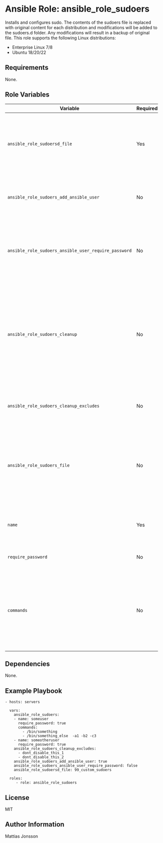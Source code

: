 Ansible Role: ansible_role_sudoers
=========

Installs and configures sudo. The contents of the sudoers file is replaced with original content for each distribution and modifications will be added to the sudoers.d folder. Any modifications will result in a backup of original file. This role supports the following Linux distributions:

<ul>
<li>Enterprise Linux 7/8
<li>Ubuntu 18/20/22
</ul>

Requirements
------------

None.

Role Variables
--------------

| Variable | Required | Default | Comments |
| -------- | -------- | ------- | -------- |
| `ansible_role_sudoersd_file` | Yes | | This variable contains the name of the sudoers file which will be created under sudoers.d directory. |
| `ansible_role_sudoers_add_ansible_user` | No | True | Boolean to select whether to add the ansible user to sudoers.d. |
| `ansible_role_sudoers_ansible_user_require_password` | No | True | Boolean to select whether ansible user will be prompted for password for sudo operations. |
| `ansible_role_sudoers_cleanup` | No | True | Boolean to select whether to cleanup any file in sudoers.d directory which is not created by this role. Any cleanedup file will be renamed with extension .disabled |
| `ansible_role_sudoers_cleanup_excludes` | No | [] | List of filename to exclude from the cleanup operation. |
| `ansible_role_sudoers_file` | No | `defaults/main.yml` contains a list covering some versions  | A list of sha256 checksums for VMware Tools ISO files, format is version-build: sha256sum. Please verify and update this as needed. |
| `name` | Yes | | Configures sudoers target, this can be a user or group. |
| `require_password` | No | False | Require password for sudo operations. |
| `commands` | No | | List of optional allowed sudo commands with or without arguments, NOEXEC will be added to each sudo command. |

Dependencies
------------

None.

Example Playbook
----------------


    - hosts: servers

      vars:
        ansible_role_sudoers:
        - name: someuser
          require_password: true
          commands: 
            - /bin/something
            - /bin/something_else  -a1 -b2 -c3
        - name: someotheruser
          require_password: true
        ansible_role_sudoers_cleanup_excludes:
          - dont_disable_this_1
          - dont_disable_this_2
        ansible_role_sudoers_add_ansible_user: true
        ansible_role_sudoers_ansible_user_require_password: false
        ansible_role_sudoersd_file: 99_custom_sudoers

      roles:
         - role: ansible_role_sudoers

License
-------

MIT

Author Information
------------------

Mattias Jonsson